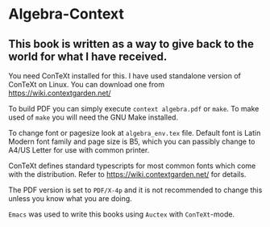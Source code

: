 # Algebra-Context

## This book is written as a way to give back to the world for what I have received.

You need ConTeXt installed for this. I have used standalone version of ConTeXt on Linux.
You can download one from https://wiki.contextgarden.net/

To build PDF you can simply execute `context algebra.pdf` or `make`. To make used of
`make` you will need the GNU Make installed.

To change font or pagesize look at `algebra_env.tex` file. Default font is Latin Modern
font family and page size is B5, which you can passibly change to A4/US Letter for use
with common printer.

ConTeXt defines standard typescripts for most common fonts which come with the distribution.
Refer to https://wiki.contextgarden.net/ for details.

The PDF version is set to `PDF/X-4p` and it is not recommended to change this unless you
know what you are doing.

`Emacs` was used to write this books using `Auctex` with `ConTeXt`-mode.
